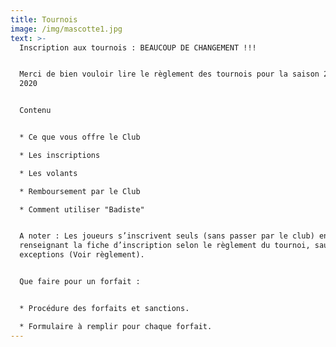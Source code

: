 ```yaml
---
title: Tournois
image: /img/mascotte1.jpg
text: >-
  Inscription aux tournois : BEAUCOUP DE CHANGEMENT !!!


  Merci de bien vouloir lire le règlement des tournois pour la saison 2019 -
  2020


  Contenu


  * Ce que vous offre le Club

  * Les inscriptions

  * Les volants

  * Remboursement par le Club

  * Comment utiliser "Badiste"


  A noter : Les joueurs s’inscrivent seuls (sans passer par le club) en
  renseignant la fiche d’inscription selon le règlement du tournoi, sauf
  exceptions (Voir règlement).


  Que faire pour un forfait :


  * Procédure des forfaits et sanctions.

  * Formulaire à remplir pour chaque forfait.
---
```


